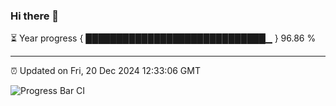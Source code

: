 ### Hi there 👋

⏳ Year progress { █████████████████████████████▁ } 96.86 %

---

⏰ Updated on Fri, 20 Dec 2024 12:33:06 GMT

![Progress Bar CI](https://github.com/liununu/liununu/workflows/Progress%20Bar%20CI/badge.svg)
